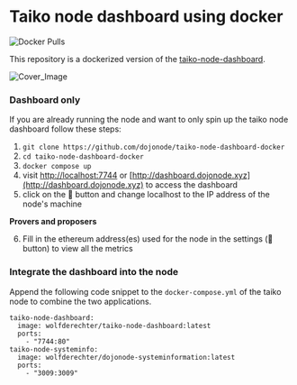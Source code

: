 # Taiko node dashboard using docker
![Docker Pulls](https://img.shields.io/docker/pulls/wolfderechter/taiko-node-dashboard)

This repository is a dockerized version of the [taiko-node-dashboard](https://github.com/dojonode/taiko-node-dashboard).

![Cover_Image](https://github.com/dojonode/taiko-node-dashboard/assets/60930264/8a18073f-848c-421f-9e81-4aae5482737e)

### Dashboard only

If you are already running the node and want to only spin up the taiko node dashboard follow these steps:

1. `git clone https://github.com/dojonode/taiko-node-dashboard-docker`
2. `cd taiko-node-dashboard-docker`
3. `docker compose up`
4. visit [http://localhost:7744](http://localhost:7744) or [http://dashboard.dojonode.xyz](http://dashboard.dojonode.xyz) to access the dashboard
5. click on the 📡 button and change localhost to the IP address of the node's machine

**Provers and proposers**

6. Fill in the ethereum address(es) used for the node in the settings (📡 button) to view all the metrics

### Integrate the dashboard into the node

Append the following code snippet to the `docker-compose.yml` of the taiko node to combine the two applications.

   ```docker-compose
  taiko-node-dashboard:
     image: wolfderechter/taiko-node-dashboard:latest
     ports:
       - "7744:80"
  taiko-node-systeminfo:
     image: wolfderechter/dojonode-systeminformation:latest
     ports:
       - "3009:3009"
   ```
